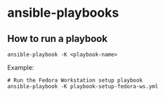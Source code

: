 # ansible-playbooks

## How to run a playbook

```
ansible-playbook -K <playbook-name>
```

Example:
```
# Run the Fedora Workstation setup playbook
ansible-playbook -K playbook-setup-fedora-ws.yml
```

